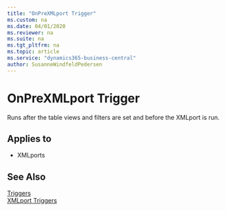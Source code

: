 ```yaml
---
title: "OnPreXMLport Trigger"
ms.custom: na
ms.date: 04/01/2020
ms.reviewer: na
ms.suite: na
ms.tgt_pltfrm: na
ms.topic: article
ms.service: "dynamics365-business-central"
author: SusanneWindfeldPedersen
---
```


# OnPreXMLport Trigger
Runs after the table views and filters are set and before the XMLport is run.  
  
## Applies to  
- XMLports  
  
## See Also  
 [Triggers](devenv-triggers.md)  
 [XMLport Triggers](devenv-xmlport-triggers.md)  